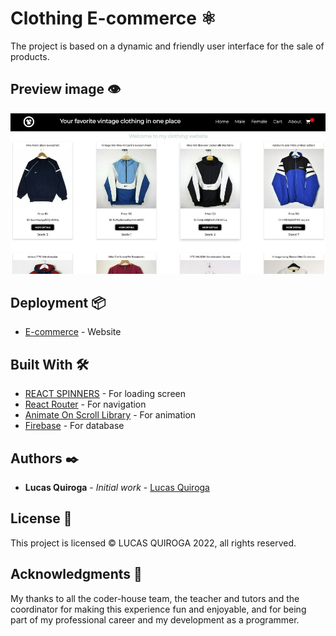 # Clothing E-commerce ⚛

The project is based on a dynamic and friendly user interface for the sale of products.

## Preview image 👁

![ScreenShot](/public/website.jpg)

## Deployment 📦

- [E-commerce](https://e-commerce-quiroga-lucas.netlify.app/) - Website

## Built With 🛠️

- [REACT SPINNERS](https://www.davidhu.io/react-spinners/) - For loading screen
- [React Router](https://reactrouter.com/docs/en/v6) - For navigation
- [Animate On Scroll Library](https://michalsnik.github.io/aos/) - For animation
- [Firebase](https://firebase.google.com/) - For database

## Authors ✒️

- **Lucas Quiroga** - _Initial work_ - [Lucas Quiroga](https://github.com/Lucas-Quiroga)

## License 📄

This project is licensed © LUCAS QUIROGA 2022, all rights reserved.

## Acknowledgments 🎁

My thanks to all the coder-house team, the teacher and tutors and the coordinator for making this experience fun and enjoyable, and for being part of my professional career and my development as a programmer.

